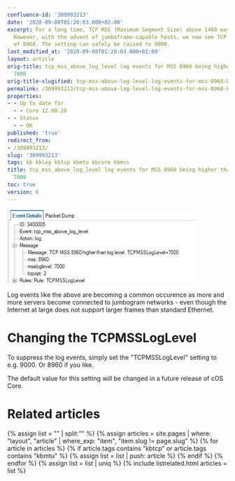 ```yaml
---
confluence-id: '309993213'
date: '2020-09-08T01:20:03.000+02:00'
excerpt: For a long time, TCP MSS (Maximum Segment Size) above 1460 was abnormal.
  However, with the advent of jumboframe-capable hosts, we now see TCP MSS announcements
  of 8960. The setting can safely be raised to 9000.
last_modified_at: '2020-09-08T01:20:03.000+02:00'
layout: article
orig-title: tcp_mss_above_log_level log events for MSS 8960 being higher than TCPMSSLogLevel
  7000
orig-title-slugified: tcp-mss-above-log-level-log-events-for-mss-8960-being-higher-than-tcpmssloglevel-7000
permalink: /309993213/tcp-mss-above-log-level-log-events-for-mss-8960-being-higher-than-tcpmssloglevel-7000
properties:
- - Up to date for
  - - Core 12.00.20
- - Status
  - - OK
published: 'true'
redirect_from:
- /309993213/
slug: '309993213'
tags: kb kblog kbtcp kbmtu kbcore kbmss
title: tcp_mss_above_log_level log events for MSS 8960 being higher than TCPMSSLogLevel
  7000
toc: true
version: 6
---
```


<img ac:height="170" src="image2019-9-6_23-26-26.png"/>

Log events like the above are becoming a common occurence as more and more servers become connected to jumbogram networks - even though the Internet at large does not support larger frames than standard Ethernet.

# Changing the TCPMSSLogLevel
To suppress the log events, simply set the "TCPMSSLogLevel" setting to e.g. 9000. Or 8960 if you like.

The default value for this setting will be changed in a future release of cOS Core.




# Related articles
{% assign list = "" | split:"" %}
{% assign articles = site.pages | where: "layout", "article" | where_exp: "item", "item.slug != page.slug" %}
{% for article in articles %}
{% if article.tags contains "kbtcp" or article.tags contains "kbmtu" %}
{% assign list = list | push: article %}
{% endif %}
{% endfor %}
{% assign list = list | uniq %}
{% include listrelated.html articles = list %}
